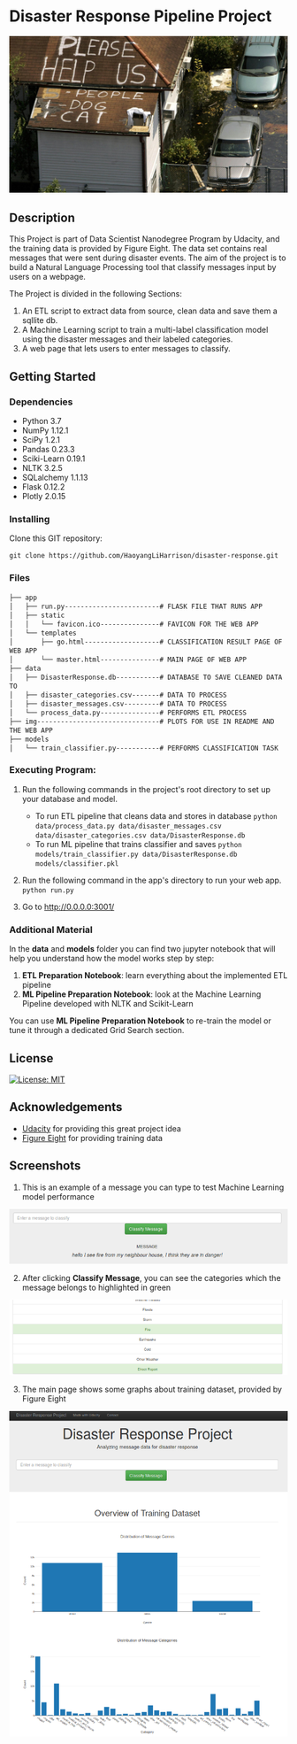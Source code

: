 # Disaster Response Pipeline Project

![Intro Pic](screenshots/intro.jpg)

## Description

This Project is part of Data Scientist Nanodegree Program by Udacity, and the training data is provided by Figure Eight.
The data set contains real messages that were sent during disaster events. 
The aim of the project is to build a Natural Language Processing tool that classify messages input by users on a webpage.

The Project is divided in the following Sections:

1. An ETL script to extract data from source, clean data and save them a sqllite db.
2. A Machine Learning script to train a multi-label classification model using the disaster messages and their labeled categories.   
3. A web page that lets users to enter messages to classify. 

## Getting Started

### Dependencies
* Python 3.7
* NumPy 1.12.1 
* SciPy 1.2.1
* Pandas 0.23.3
* Sciki-Learn 0.19.1
* NLTK 3.2.5
* SQLalchemy 1.1.13
* Flask 0.12.2
* Plotly 2.0.15

### Installing
Clone this GIT repository:
```
git clone https://github.com/HaoyangLiHarrison/disaster-response.git
```

### Files
```
├── app
│   ├── run.py------------------------# FLASK FILE THAT RUNS APP
│   ├── static
│   │   └── favicon.ico---------------# FAVICON FOR THE WEB APP
│   └── templates
│       ├── go.html-------------------# CLASSIFICATION RESULT PAGE OF WEB APP
│       └── master.html---------------# MAIN PAGE OF WEB APP
├── data
│   ├── DisasterResponse.db-----------# DATABASE TO SAVE CLEANED DATA TO
│   ├── disaster_categories.csv-------# DATA TO PROCESS
│   ├── disaster_messages.csv---------# DATA TO PROCESS
│   └── process_data.py---------------# PERFORMS ETL PROCESS
├── img-------------------------------# PLOTS FOR USE IN README AND THE WEB APP
├── models
│   └── train_classifier.py-----------# PERFORMS CLASSIFICATION TASK
```

### Executing Program:
1. Run the following commands in the project's root directory to set up your database and model.

    - To run ETL pipeline that cleans data and stores in database
        `python data/process_data.py data/disaster_messages.csv data/disaster_categories.csv data/DisasterResponse.db`
    - To run ML pipeline that trains classifier and saves
        `python models/train_classifier.py data/DisasterResponse.db models/classifier.pkl`

2. Run the following command in the app's directory to run your web app.
    `python run.py`

3. Go to http://0.0.0.0:3001/


### Additional Material

In the **data** and **models** folder you can find two jupyter notebook that will help you understand how the model works step by step:
1. **ETL Preparation Notebook**: learn everything about the implemented ETL pipeline
2. **ML Pipeline Preparation Notebook**: look at the Machine Learning Pipeline developed with NLTK and Scikit-Learn

You can use **ML Pipeline Preparation Notebook** to re-train the model or tune it through a dedicated Grid Search section. 



## License
[![License: MIT](https://img.shields.io/badge/License-MIT-yellow.svg)](https://opensource.org/licenses/MIT)

## Acknowledgements

* [Udacity](https://www.udacity.com/) for providing this great project idea
* [Figure Eight](https://www.figure-eight.com/) for providing training data

## Screenshots

1. This is an example of a message you can type to test Machine Learning model performance

![Sample Input](screenshots/sample_input.png)

2. After clicking **Classify Message**, you can see the categories which the message belongs to highlighted in green

![Sample Output](screenshots/sample_output.png)

3. The main page shows some graphs about training dataset, provided by Figure Eight

![Main Page](screenshots/main_page.png)